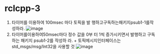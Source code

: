 # rclcpp-3
1. 타이머를 이용하여 100msec 마다 토픽을 발
행하고구독하는패키지psub1-1를작성하라.
![image](https://github.com/user-attachments/assets/06eeaa23-5c80-46a1-93c9-5b33c4f08651)
2. 타이머를이용하여50msec마다 정수 값을 0부
터 1씩 증가시키면서 발행하고 구독하는 패키지 psub1-2를 작성하
라. + 토픽메시지인터페이스는std_msgs/msg/Int32을 사용할 것
![image](https://github.com/user-attachments/assets/ecc1a8f1-0611-498a-8966-f0c0460d0110)
